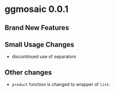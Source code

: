 # ggmosaic 0.0.1


## Brand New Features

## Small Usage Changes

- discontinued use of separators

## Other changes

- `product` function is changed to wrapper of `list`.

